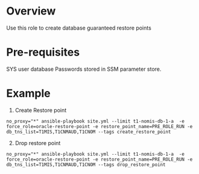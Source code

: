 # Overview

Use this role to create database guaranteed restore points 

# Pre-requisites

SYS user database Passwords stored in SSM parameter store. 

# Example

1. Create Restore point 

```
no_proxy="*" ansible-playbook site.yml --limit t1-nomis-db-1-a  -e force_role=oracle-restore-point -e restore_point_name=PRE_ROLE_RUN -e db_tns_list=T1MIS,T1CNMAUD,T1CNOM --tags create_restore_point
```

2. Drop restore point 

```
no_proxy="*" ansible-playbook site.yml --limit t1-nomis-db-1-a  -e force_role=oracle-restore-point -e restore_point_name=PRE_ROLE_RUN -e db_tns_list=T1MIS,T1CNMAUD,T1CNOM --tags drop_restore_point
```
